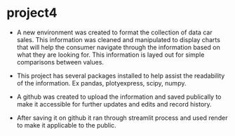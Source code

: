 # project4
*  A new environment was created to format the collection of data car sales. This information was cleaned and manipulated to display charts that will help the consumer navigate through the information based on what they are looking for. This information is layed out for simple comparisons between values.

*  This project has several packages installed to help assist the readability of the information. Ex pandas, plotyexpress, scipy, numpy.

*  A github was created to upload the information and saved publically to make it accessible for further updates and edits and record history.

*  After saving it on github it ran through streamlit process and used render to make it applicable to the public.

